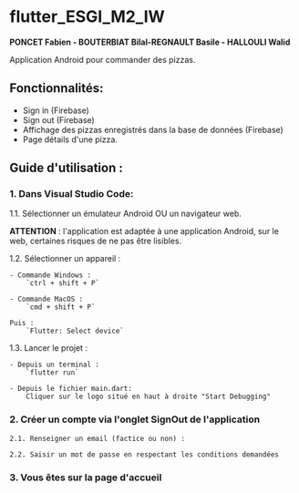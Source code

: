 # flutter_ESGI_M2_IW

**PONCET Fabien - BOUTERBIAT Bilal-REGNAULT Basile - HALLOULI Walid**

Application Android pour commander des pizzas.

## Fonctionnalités:

-   Sign in (Firebase)
-   Sign out (Firebase)
-   Affichage des pizzas enregistrés dans la base de données (Firebase)
-   Page détails d'une pizza.

## Guide d'utilisation :

### 1. Dans Visual Studio Code:

1.1. Sélectionner un émulateur Android OU un navigateur web.

**ATTENTION** : l'application est adaptée à une application Android, sur le web, certaines risques de ne pas être lisibles.

1.2. Sélectionner un appareil :

    - Commande Windows :
        `ctrl + shift + P`

    - Commande MacOS :
        `cmd + shift + P`

    Puis :
        `Flutter: Select device`

1.3. Lancer le projet :

    - Depuis un terminal :
        `flutter run`

    - Depuis le fichier main.dart:
        Cliquer sur le logo situé en haut à droite "Start Debugging"

### 2. Créer un compte via l'onglet SignOut de l'application

    2.1. Renseigner un email (factice ou non) :

    2.2. Saisir un mot de passe en respectant les conditions demandées

### 3. Vous êtes sur la page d'accueil
